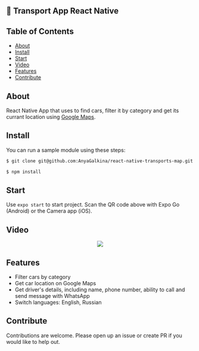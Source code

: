 ## 🚚 Transport App React Native

## Table of Contents

- [About](#about)
- [Install](#install)
- [Start](#start)
- [Video](#Video)
- [Features](#Features)
- [Contribute](#Contribute)


## About

React Native App that uses to find cars, filter it by category and get its currant location using [Google Maps](https://www.google.com/maps).

## Install

You can run a sample module using these steps:

```sh
$ git clone git@github.com:AnyaGalkina/react-native-transports-map.git
```

```sh
$ npm install
```

## Start
Use `expo start` to start project.
Scan the QR code above with Expo Go (Android) or the Camera app (iOS).

## Video

<p align="center">
<img src="src/assets/video/video.gif"></p>

## Features
- Filter cars by category
- Get car location on Google Maps
- Get driver's details, including name, phone number, ability to call and send message with WhatsApp
- Switch languages: English, Russian

## Contribute

Contributions are welcome. Please open up an issue or create PR if you would like to help out.
